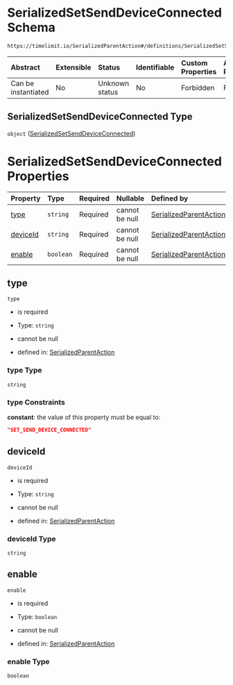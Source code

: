 # SerializedSetSendDeviceConnected Schema

```txt
https://timelimit.io/SerializedParentAction#/definitions/SerializedSetSendDeviceConnected
```



| Abstract            | Extensible | Status         | Identifiable | Custom Properties | Additional Properties | Access Restrictions | Defined In                                                                                        |
| :------------------ | :--------- | :------------- | :----------- | :---------------- | :-------------------- | :------------------ | :------------------------------------------------------------------------------------------------ |
| Can be instantiated | No         | Unknown status | No           | Forbidden         | Forbidden             | none                | [SerializedParentAction.schema.json\*](SerializedParentAction.schema.json "open original schema") |

## SerializedSetSendDeviceConnected Type

`object` ([SerializedSetSendDeviceConnected](serializedparentaction-definitions-serializedsetsenddeviceconnected.md))

# SerializedSetSendDeviceConnected Properties

| Property              | Type      | Required | Nullable       | Defined by                                                                                                                                                                                                                           |
| :-------------------- | :-------- | :------- | :------------- | :----------------------------------------------------------------------------------------------------------------------------------------------------------------------------------------------------------------------------------- |
| [type](#type)         | `string`  | Required | cannot be null | [SerializedParentAction](serializedparentaction-definitions-serializedsetsenddeviceconnected-properties-type.md "https://timelimit.io/SerializedParentAction#/definitions/SerializedSetSendDeviceConnected/properties/type")         |
| [deviceId](#deviceid) | `string`  | Required | cannot be null | [SerializedParentAction](serializedparentaction-definitions-serializedsetsenddeviceconnected-properties-deviceid.md "https://timelimit.io/SerializedParentAction#/definitions/SerializedSetSendDeviceConnected/properties/deviceId") |
| [enable](#enable)     | `boolean` | Required | cannot be null | [SerializedParentAction](serializedparentaction-definitions-serializedsetsenddeviceconnected-properties-enable.md "https://timelimit.io/SerializedParentAction#/definitions/SerializedSetSendDeviceConnected/properties/enable")     |

## type



`type`

* is required

* Type: `string`

* cannot be null

* defined in: [SerializedParentAction](serializedparentaction-definitions-serializedsetsenddeviceconnected-properties-type.md "https://timelimit.io/SerializedParentAction#/definitions/SerializedSetSendDeviceConnected/properties/type")

### type Type

`string`

### type Constraints

**constant**: the value of this property must be equal to:

```json
"SET_SEND_DEVICE_CONNECTED"
```

## deviceId



`deviceId`

* is required

* Type: `string`

* cannot be null

* defined in: [SerializedParentAction](serializedparentaction-definitions-serializedsetsenddeviceconnected-properties-deviceid.md "https://timelimit.io/SerializedParentAction#/definitions/SerializedSetSendDeviceConnected/properties/deviceId")

### deviceId Type

`string`

## enable



`enable`

* is required

* Type: `boolean`

* cannot be null

* defined in: [SerializedParentAction](serializedparentaction-definitions-serializedsetsenddeviceconnected-properties-enable.md "https://timelimit.io/SerializedParentAction#/definitions/SerializedSetSendDeviceConnected/properties/enable")

### enable Type

`boolean`

